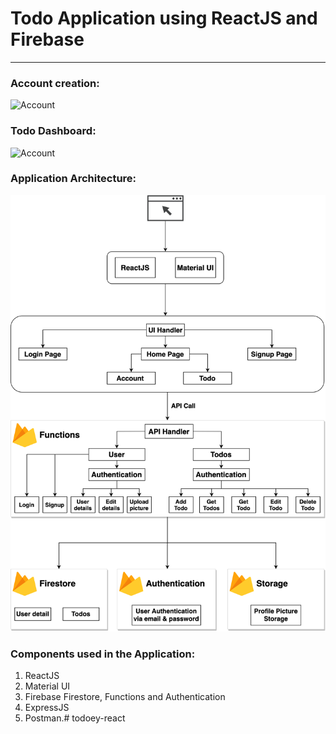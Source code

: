 # Todo Application using ReactJS and Firebase

-----

### Account creation:

![Account](doc/images/Account.gif)

### Todo Dashboard:

![Account](doc/images/Todo.gif)


### Application Architecture:

![Application Architecture](doc/images/TodoApp.png)

### Components used in the Application:

1. ReactJS
2. Material UI
3. Firebase Firestore, Functions and Authentication
4. ExpressJS
5. Postman.# todoey-react
